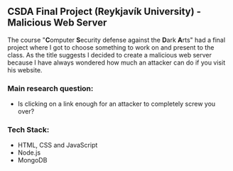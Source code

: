 ## CSDA Final Project (Reykjavík University) - Malicious Web Server

The course "<b>C</b>omputer <b>S</b>ecurity defense against the <b>D</b>ark <b>A</b>rts" had a final project where I got to choose something to work on and present to the class. As the title suggests I decided to create a malicious web server because I have always wondered how much an attacker can do if you visit his website.

### Main research question:

- Is clicking on a link enough for an attacker to completely screw you over?

### Tech Stack:

- HTML, CSS and JavaScript
- Node.js
- MongoDB
